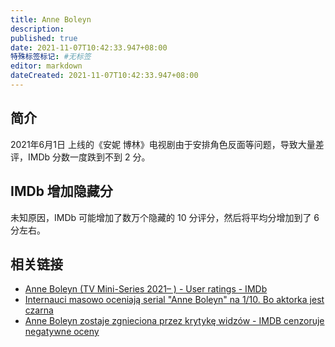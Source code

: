 ```yaml
---
title: Anne Boleyn
description:
published: true
date: 2021-11-07T10:42:33.947+08:00
特殊标签标记: #无标签
editor: markdown
dateCreated: 2021-11-07T10:42:33.947+08:00
---
```


## 简介

2021年6月1日 上线的《安妮 博林》电视剧由于安排角色反面等问题，导致大量差评，IMDb 分数一度跌到不到 2 分。

## IMDb 增加隐藏分

未知原因，IMDb 可能增加了数万个隐藏的 10 分评分，然后将平均分增加到了 6 分左右。

## 相关链接

+ [Anne Boleyn (TV Mini-Series 2021– ) - User ratings - IMDb](https://web.archive.org/web/20210613013135/https://www.imdb.com/title/tt13406036/ratings?ref_=tt_ov_rt#void)
+ [Internauci masowo oceniają serial "Anne Boleyn" na 1/10. Bo aktorka jest czarna](https://web.archive.org/web/20210615070831/https://spidersweb.pl/rozrywka/2021/06/15/serial-anna-boleyn-imdb-review-bombing)
+ [Anne Boleyn zostaje zgnieciona przez krytykę widzów - IMDB cenzoruje negatywne oceny](https://web.archive.org/web/20210617143411/https://pl.ign.com/anne-boleyn/40561/news/anne-boleyn-zostaje-zgnieciona-przez-krytyke-widzow-imdb-cenzoruje-negatywne-oceny)
